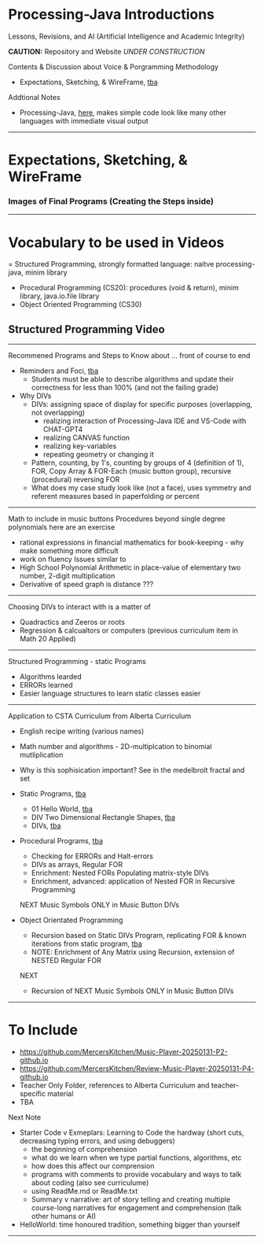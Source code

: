 # Processing-Java Introductions
Lessons, Revisions, and AI (Artificial Intelligence and Academic Integrity)

**CAUTION:** Repository and Website *UNDER CONSTRUCTION*

Contents & Discussion about Voice & Porgramming Methodology
- Expectations, Sketching, & WireFrame, <a href="">tba</a>

Addtional Notes
- Processing-Java, <a href="">here</a>, makes simple code look like many other languages with immediate visual output

---

# Expectations, Sketching, & WireFrame


### Images of Final Programs (Creating the Steps inside)


---

# Vocabulary to be used in Videos
= Structured Programming, strongly formatted language: naitve processing-java, minim library
- Procedural Programming (CS20): procedures (void & return), minim library, java.io.file library
- Object Oriented Programming (CS30)

## Structured Programming Video



---

Recommened Programs and Steps to Know about ... front of course to end
- Reminders and Foci, <a href="">tba</a>
     - Students must be able to describe algorithms and update their correctness for less than 100% (and not the failing grade)
- Why DIVs
     - DIVs: assigning space of display for specific purposes (overlapping, not overlapping)
          - realizing interaction of Processing-Java IDE and VS-Code with CHAT-GPT4
          - realizing CANVAS function
          - realizing key-variables
          - repeating geometry or changing it
     - Pattern, counting, by 1's, counting by groups of 4 (definition of 1), FOR, Copy Array & FOR-Each (music button group), recursive (procedural) reversing FOR
     - What does my case study look like (not a face), uses symmetry and referent measures based in paperfolding or percent


---
Math to include in music buttons
Procedures beyond single degree polynomials here are an exercise
- rational expressions in financial mathematics for book-keeping - why make something more difficult
- work on fluency
Issues similar to
- High School Polynomial Arithmetic in place-value of elementary two number, 2-digit multiplication
- Derivative of speed graph is distance ??? 
---
Choosing DIVs to interact with is a matter of 
- Quadractics and Zeeros or roots
- Regression & calcualtors or computers (previous curriculum item in Math 20 Applied)
---
Structured Programming - static Programs
- Algorithms learded
- ERRORs learned
- Easier language structures to learn static classes easier
---
Application to CSTA Curriculum from Alberta Curriculum
- English recipe writing (various names)
- Math number and algorithms - 2D-multiplcation to binomial mutliplication
- Why is this sophisication important?
See in the medelbrolt fractal and set





- Static Programs, <a href="">tba</a>
     - 01 Hello World, <a href="">tba</a>
     - DIV Two Dimensional Rectangle Shapes, <a href="">tba</a>
     - DIVs, <a href="">tba</a>
- Procedural Programs, <a href="">tba</a>
     - Checking for ERRORs and Halt-errors
     - DIVs as arrays, Regular FOR
     - Enrichment: Nested FORs Populating matrix-style DIVs
     - Enrichment, advanced: application of Nested FOR in Recursive Programming


     NEXT Music Symbols ONLY in Music Button DIVs



- Object Orientated Programming
     - Recursion based on Static DIVs Program, replicating FOR & known iterations from static program, <a href="">tba</a>
     - NOTE: Enrichment of Any Matrix using Recursion, extension of NESTED Regular FOR


     NEXT 



     - Recursion of NEXT Music Symbols ONLY in Music Button DIVs


---

# To Include
- https://github.com/MercersKitchen/Music-Player-20250131-P2-github.io
- https://github.com/MercersKitchen/Review-Music-Player-20250131-P4-github.io
- Teacher Only Folder, references to Alberta Curriculum and teacher-specific material
- TBA

Next Note
- Starter Code v Exmeplars: Learning to Code the hardway (short cuts, decreasing typing errors, and using debuggers)
    - the beginning of comprehension
    - what do we learn when we type partial functions, algorithms, etc
    - how does this affect our comprension
    - programs with comments to provide vocabulary and ways to talk about coding (also see curriculume)
    - using ReadMe.md or ReadMe.txt
    - Summary v narrative: art of story telling and creating multiple course-long narratives for engagement and comprehension (talk other humans or AI)
- HelloWorld: time honoured tradition, something bigger than yourself

---